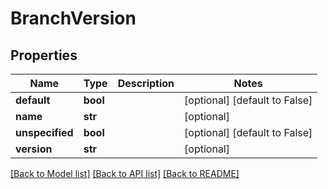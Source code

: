 # BranchVersion

## Properties
Name | Type | Description | Notes
------------ | ------------- | ------------- | -------------
**default** | **bool** |  | [optional] [default to False]
**name** | **str** |  | [optional] 
**unspecified** | **bool** |  | [optional] [default to False]
**version** | **str** |  | [optional] 

[[Back to Model list]](../README.md#documentation-for-models) [[Back to API list]](../README.md#documentation-for-api-endpoints) [[Back to README]](../README.md)



